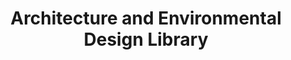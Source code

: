 ---
layout: repo
title: "Architecture and Environmental Design Library"
id: 13296
permalink: repos/13296/
---